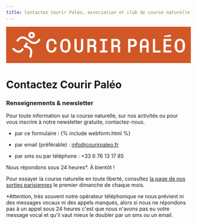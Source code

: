 ```yaml
---
title: Contactez Courir Paléo, association et club de course naturelle et minimaliste
---
```

![Courir Paleo](/assets/images/Logo-Courir-Paleo-long-orange-1200px.png)
# Contactez Courir Paléo

### Renseignements & newsletter

Pour toute information sur la course naturelle, sur nos activités ou pour vous inscrire à notre newsletter gratuite, contactez-nous.
- par ce formulaire&nbsp;:
{% include webform.html %}

- par email (préférable)&nbsp;: <a href="mailto:info@courirpaleo.fr">info@courirpaleo.fr</a>
- par sms ou par téléphone&nbsp;: +33 6 76 13 17 85

Nous répondons sous 24 heures*. À bientôt&nbsp;!

Pour essayer la course naturelle en toute liberté, consultez [la page de nos sorties parisiennes](/sorties) le premier dimanche de chaque mois.

*Attention, très souvent notre opérateur téléphonique ne nous prévient ni des messages vocaux ni des appels manqués, alors si nous ne répondons pas à un appel sous 24&nbsp;heures c'est que nous n'avons pas eu votre message vocal et qu'il vaut mieux le doubler par un sms ou un email.
